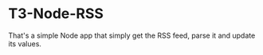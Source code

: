 T3-Node-RSS
=============

That's a simple Node app that simply get the RSS feed, parse it and update its values.